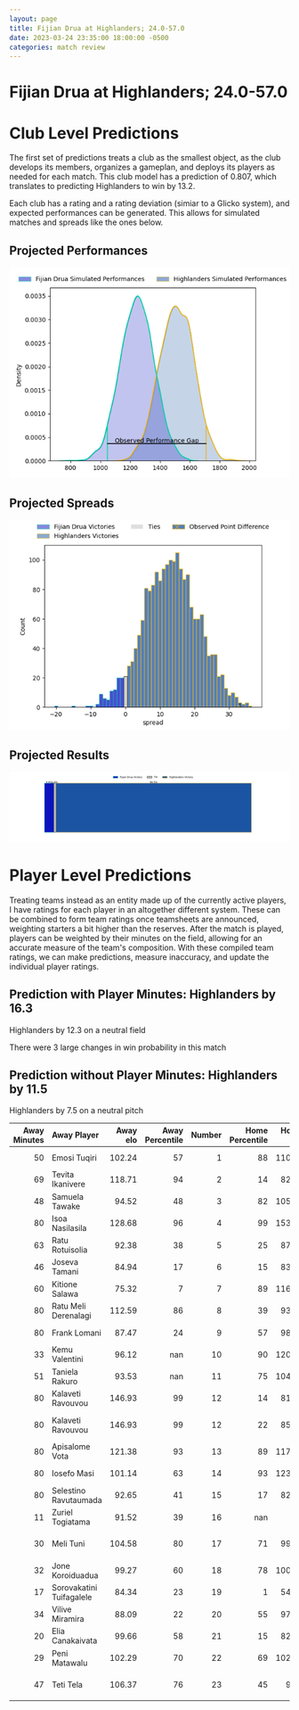 ```yaml
---  
layout: page  
title: Fijian Drua at Highlanders; 24.0-57.0  
date: 2023-03-24 23:35:00 18:00:00 -0500  
categories: match review  
---
```

# Fijian Drua at Highlanders; 24.0-57.0

# Club Level Predictions


The first set of predictions treats a club as the smallest object, as the club develops its members, organizes a gameplan, and deploys its players as needed for each match. This club model has a prediction of 0.807, which translates to predicting Highlanders to win by 13.2.

Each club has a rating and a rating deviation (simiar to a Glicko system), and expected performances can be generated. This allows for simulated matches and spreads like the ones below.
## Projected Performances


![Projected Performances](plots/performances_2023-03-24-Highlanders-FijianDrua.png)
## Projected Spreads


![Projected Spreads](plots/spreads_2023-03-24-Highlanders-FijianDrua.png)
## Projected Results


![Projected Results](plots/resultbar_2023-03-24-Highlanders-FijianDrua.png)
# Player Level Predictions


Treating teams instead as an entity made up of the currently active players, I have ratings for each player in an altogether different system. These can be combined to form team ratings once teamsheets are announced, weighting starters a bit higher than the reserves. After the match is played, players can be weighted by their minutes on the field, allowing for an accurate measure of the team's composition. With these compiled team ratings, we can make predictions, measure inaccuracy, and update the individual player ratings.
## Prediction with Player Minutes: Highlanders by 16.3


Highlanders by 12.3 on a neutral field

There were 3 large changes in win probability in this match
## Prediction without Player Minutes: Highlanders by 11.5


Highlanders by 7.5 on a neutral pitch



|   Away Minutes | Away Player              |   Away elo |   Away Percentile |   Number |   Home Percentile |   Home elo | Home Player          |   Home Minutes |
|---------------:|:-------------------------|-----------:|------------------:|---------:|------------------:|-----------:|:---------------------|---------------:|
|             50 | Emosi Tuqiri             |     102.24 |                57 |        1 |                88 |     110.75 | Ethan de Groot       |             54 |
|             69 | Tevita Ikanivere         |     118.71 |                94 |        2 |                14 |      82.12 | Leni Apisai          |             63 |
|             48 | Samuela Tawake           |      94.52 |                48 |        3 |                82 |     105.78 | Jermaine Ainsley     |             63 |
|             80 | Isoa Nasilasila          |     128.68 |                96 |        4 |                99 |     153.62 | Pari Pari Parkinson  |             54 |
|             63 | Ratu Rotuisolia          |      92.38 |                38 |        5 |                25 |      87.91 | Will Tucker          |             67 |
|             46 | Joseva Tamani            |      84.94 |                17 |        6 |                15 |      83.22 | Sean Withy           |             80 |
|             60 | Kitione Salawa           |      75.32 |                 7 |        7 |                89 |     116.01 | Billy Harmon         |             80 |
|             80 | Ratu Meli Derenalagi     |     112.59 |                86 |        8 |                39 |      93.26 | Nikora Broughton     |             80 |
|             80 | Frank Lomani             |      87.47 |                24 |        9 |                57 |      98.18 | Aaron Smith          |             54 |
|             33 | Kemu Valentini           |      96.12 |               nan |       10 |                90 |     120.99 | Mitch Hunt           |             58 |
|             51 | Taniela Rakuro           |      93.53 |               nan |       11 |                75 |     104.87 | Jonah Lowe           |             80 |
|             80 | Kalaveti Ravouvou        |     146.93 |                99 |       12 |                14 |      81.44 | Josh Timu            |             80 |
|             80 | Kalaveti Ravouvou        |     146.93 |                99 |       12 |                22 |      85.61 | Thomas Umaga-Jensen  |             80 |
|             80 | Apisalome Vota           |     121.38 |                93 |       13 |                89 |     117.63 | Fetuli Paea          |             80 |
|             80 | Iosefo Masi              |     101.14 |                63 |       14 |                93 |     123.97 | Martin Bogado        |             80 |
|             80 | Selestino Ravutaumada    |      92.65 |                41 |       15 |                17 |      82.78 | Sam Gilbert          |             80 |
|             11 | Zuriel Togiatama         |      91.52 |                39 |       16 |               nan |      95    | Jack Taylor          |             17 |
|             30 | Meli Tuni                |     104.58 |                80 |       17 |                71 |      99.93 | Dan Lienert-Brown    |             26 |
|             32 | Jone Koroiduadua         |      99.27 |                60 |       18 |                78 |     100.04 | Saula Mau            |             17 |
|             17 | Sorovakatini Tuifagalele |      84.34 |                23 |       19 |                 1 |      54.53 | Josh Bekhuis         |             26 |
|             34 | Vilive Miramira          |      88.09 |                22 |       20 |                55 |      97.59 | James Lentjes        |             13 |
|             20 | Elia Canakaivata         |      99.66 |                58 |       21 |                15 |      82.45 | Folau Fakatava       |             26 |
|             29 | Peni Matawalu            |     102.29 |                70 |       22 |                69 |     102.79 | Cameron Millar       |             22 |
|             47 | Teti Tela                |     106.37 |                76 |       23 |                45 |      94.1  | Connor Garden-Bachop |             68 |

